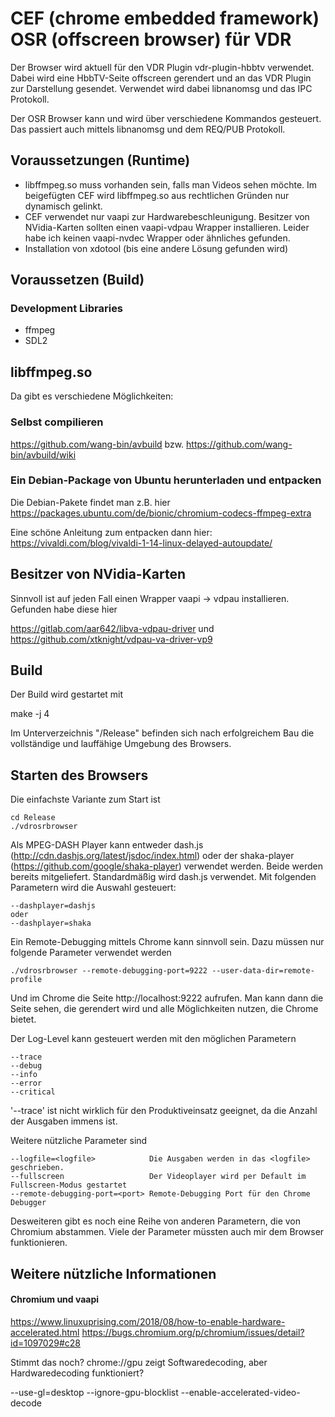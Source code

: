 # CEF (chrome embedded framework) OSR (offscreen browser) für VDR
Der Browser wird aktuell für den VDR Plugin vdr-plugin-hbbtv verwendet. Dabei wird eine HbbTV-Seite offscreen gerendert 
und an das VDR Plugin zur Darstellung gesendet. Verwendet wird dabei libnanomsg und das IPC Protokoll.

Der OSR Browser kann und wird über verschiedene Kommandos gesteuert. Das passiert auch mittels libnanomsg und dem REQ/PUB Protokoll.

## Voraussetzungen (Runtime)
- libffmpeg.so muss vorhanden sein, falls man Videos sehen möchte. 
  Im beigefügten CEF wird libffmpeg.so aus rechtlichen Gründen nur dynamisch gelinkt.
- CEF verwendet nur vaapi zur Hardwarebeschleunigung. Besitzer von NVidia-Karten sollten 
  einen vaapi-vdpau Wrapper installieren. Leider habe ich keinen vaapi-nvdec Wrapper 
  oder ähnliches gefunden.
- Installation von xdotool (bis eine andere Lösung gefunden wird)  

## Voraussetzen (Build)
### Development Libraries
- ffmpeg
- SDL2

## libffmpeg.so
Da gibt es verschiedene Möglichkeiten:

### Selbst compilieren
https://github.com/wang-bin/avbuild bzw.
https://github.com/wang-bin/avbuild/wiki

### Ein Debian-Package von Ubuntu herunterladen und entpacken
Die Debian-Pakete findet man z.B. hier https://packages.ubuntu.com/de/bionic/chromium-codecs-ffmpeg-extra

Eine schöne Anleitung zum entpacken dann hier: https://vivaldi.com/blog/vivaldi-1-14-linux-delayed-autoupdate/

## Besitzer von NVidia-Karten
Sinnvoll ist auf jeden Fall einen Wrapper vaapi -> vdpau installieren. Gefunden habe diese hier

https://gitlab.com/aar642/libva-vdpau-driver und 
https://github.com/xtknight/vdpau-va-driver-vp9

## Build
Der Build wird gestartet mit

make -j 4

Im Unterverzeichnis "/Release" befinden sich nach erfolgreichem Bau die vollständige und lauffähige Umgebung des 
Browsers.    

## Starten des Browsers
Die einfachste Variante zum Start ist
```
cd Release
./vdrosrbrowser
```

Als MPEG-DASH Player kann entweder dash.js (http://cdn.dashjs.org/latest/jsdoc/index.html) oder der shaka-player (https://github.com/google/shaka-player) verwendet werden.
Beide werden bereits mitgeliefert. Standardmäßig wird dash.js verwendet. Mit folgenden Parametern wird die Auswahl gesteuert:
```
--dashplayer=dashjs
oder
--dashplayer=shaka
```

Ein Remote-Debugging mittels Chrome kann sinnvoll sein. Dazu müssen nur folgende Parameter verwendet werden
```
./vdrosrbrowser --remote-debugging-port=9222 --user-data-dir=remote-profile
```
Und im Chrome die Seite http://localhost:9222 aufrufen. Man kann dann die Seite sehen, die gerendert wird und alle
Möglichkeiten nutzen, die Chrome bietet.

Der Log-Level kann gesteuert werden mit den möglichen Parametern
```
--trace
--debug
--info
--error
--critical
```
'--trace' ist nicht wirklich für den Produktiveinsatz geeignet, da die Anzahl der Ausgaben immens ist. 

Weitere nützliche Parameter sind
```
--logfile=<logfile>            Die Ausgaben werden in das <logfile> geschrieben.
--fullscreen                   Der Videoplayer wird per Default im Fullscreen-Modus gestartet
--remote-debugging-port=<port> Remote-Debugging Port für den Chrome Debugger
```
Desweiteren gibt es noch eine Reihe von anderen Parametern, die von Chromium abstammen. Viele der Parameter müssten 
auch mir dem Browser funktionieren. 

## Weitere nützliche Informationen
#### Chromium und vaapi
https://www.linuxuprising.com/2018/08/how-to-enable-hardware-accelerated.html
https://bugs.chromium.org/p/chromium/issues/detail?id=1097029#c28

Stimmt das noch? chrome://gpu zeigt Softwaredecoding, aber Hardwaredecoding funktioniert?

--use-gl=desktop --ignore-gpu-blocklist --enable-accelerated-video-decode
